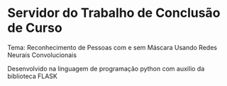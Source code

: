 # Servidor do Trabalho de Conclusão de Curso
Tema: Reconhecimento de Pessoas com e sem Máscara Usando Redes Neurais Convolucionais

Desenvolvido na linguagem de programação python com auxilio da biblioteca FLASK
